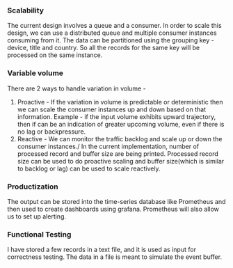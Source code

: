 ### Scalability
The current design involves a queue and a consumer. In order to scale this design, we can use a distributed queue and multiple consumer instances consuming from it. The data can be partitioned using the grouping key - device, title and country.
So all the records for the same key will be processed on the same instance.

### Variable volume
There are 2 ways to handle variation in volume - 
1. Proactive  - If the variation in volume is predictable or deterministic then we can scale the consumer instances up and down based on that information. Example - if the input volume exhibits upward trajectory, then if can be an indication of greater upcoming volume, even if there is no lag or backpressure.
2. Reactive - We can monitor the traffic backlog and scale up or down the consumer instances./
In the current implementation, number of processed record and buffer size are being printed. Processed record size can be used to do proactive scaling and buffer size(which is similar to backlog or lag) can be used to scale reactively.
   
### Productization
The output can be stored into the time-series database like Prometheus and then used to create dashboards using grafana. Prometheus will also allow us to set up alerting.

### Functional Testing
I have stored a few records in a text file, and it is used as input for correctness testing. The data in a file is meant to simulate the event buffer.
